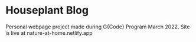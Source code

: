 # Houseplant Blog
Personal webpage project made during G{Code} Program March 2022. Site is live at nature-at-home.netlify.app
